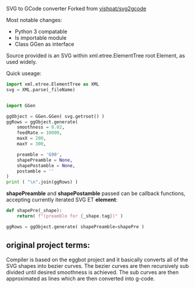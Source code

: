 SVG to GCode converter
Forked from [vishpat/svg2gcode](https://github.com/vishpat/svg2gcode)

Most notable changes:
* Python 3 compatable
* Is importable module
* Class GGen as interface

Source provided is an SVG within xml.etree.ElementTree root Element, as used widely.

Quick useage:

```python
import xml.etree.ElementTree as XML
svg = XML.parse(_fileName)


import GGen

ggObject = GGen.GGen( svg.getroot() )
ggRows = ggObject.generate(
    smoothness = 0.02,
    feedRate = 10000,
    maxX = 200,
    maxY = 300,

    preamble = 'G90',
    shapePreamble = None,
    shapePostamble = None,
    postamble = ''
)
print ( "\n".join(ggRows) )
```

**shapePreamble** and **shapePostamble** passed can be callback functions,
accepting currently iterated SVG ET **element**:

```python
def shapePre(_shape):
	return( f"(preamble for {_shape.tag})" )

ggRows = ggObject.generate( shapePreamble=shapePre )

```



original project terms:
-----------------------

Compiler is based on the eggbot project and it basically converts all of the SVG shapes into bezier curves. The bezier curves are then recursively sub divided until desired smoothness is achieved. The sub curves are then approximated as lines which are then converted into g-code. 
